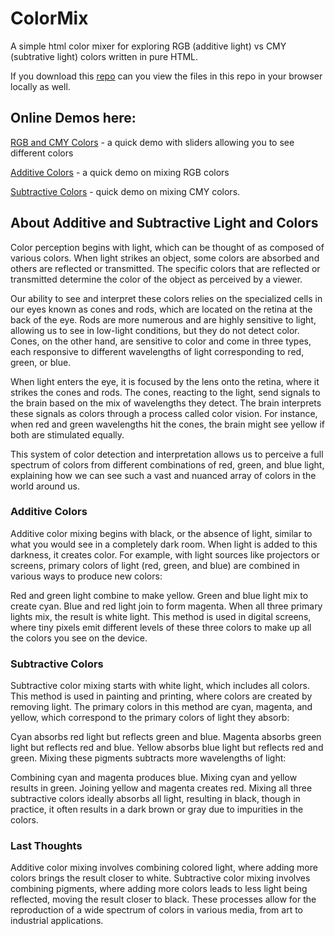 # ColorMix

A simple html color mixer for exploring RGB (additive light) vs CMY (subtrative light) colors written in pure HTML.

If you download this [repo](https://github.com/deftio/ColorMix) can you view the files in this repo in your browser locally as well.

## Online Demos here:

[RGB and CMY Colors](https://deftio.github.io/ColorMix/colors.html) - a quick demo with sliders allowing you to see different colors

[Additive Colors](https://deftio.github.io/ColorMix/additive.html ) - a quick demo on mixing RGB colors

[Subtractive Colors](https://deftio.github.com/ColorMix/subtractive.html) - quick demo on mixing CMY colors.

## About Additive and Subtractive Light and Colors
Color perception begins with light, which can be thought of as composed of various colors. When light strikes an object, some colors are absorbed and others are reflected or transmitted. The specific colors that are reflected or transmitted determine the color of the object as perceived by a viewer.

Our ability to see and interpret these colors relies on the specialized cells in our eyes known as cones and rods, which are located on the retina at the back of the eye. Rods are more numerous and are highly sensitive to light, allowing us to see in low-light conditions, but they do not detect color. Cones, on the other hand, are sensitive to color and come in three types, each responsive to different wavelengths of light corresponding to red, green, or blue.

When light enters the eye, it is focused by the lens onto the retina, where it strikes the cones and rods. The cones, reacting to the light, send signals to the brain based on the mix of wavelengths they detect. The brain interprets these signals as colors through a process called color vision. For instance, when red and green wavelengths hit the cones, the brain might see yellow if both are stimulated equally.

This system of color detection and interpretation allows us to perceive a full spectrum of colors from different combinations of red, green, and blue light, explaining how we can see such a vast and nuanced array of colors in the world around us.

### Additive Colors
Additive color mixing begins with black, or the absence of light, similar to what you would see in a completely dark room. When light is added to this darkness, it creates color. For example, with light sources like projectors or screens, primary colors of light (red, green, and blue) are combined in various ways to produce new colors:

Red and green light combine to make yellow.
Green and blue light mix to create cyan.
Blue and red light join to form magenta.
When all three primary lights mix, the result is white light. This method is used in digital screens, where tiny pixels emit different levels of these three colors to make up all the colors you see on the device.

### Subtractive Colors
Subtractive color mixing starts with white light, which includes all colors. This method is used in painting and printing, where colors are created by removing light. The primary colors in this method are cyan, magenta, and yellow, which correspond to the primary colors of light they absorb:

Cyan absorbs red light but reflects green and blue.
Magenta absorbs green light but reflects red and blue.
Yellow absorbs blue light but reflects red and green.
Mixing these pigments subtracts more wavelengths of light:

Combining cyan and magenta produces blue.
Mixing cyan and yellow results in green.
Joining yellow and magenta creates red.
Mixing all three subtractive colors ideally absorbs all light, resulting in black, though in practice, it often results in a dark brown or gray due to impurities in the colors.

### Last Thoughts

Additive color mixing involves combining colored light, where adding more colors brings the result closer to white.
Subtractive color mixing involves combining pigments, where adding more colors leads to less light being reflected, moving the result closer to black.
These processes allow for the reproduction of a wide spectrum of colors in various media, from art to industrial applications.

